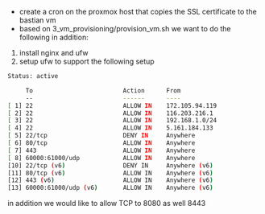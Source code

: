 - create a cron on the proxmox host that copies the SSL certificate to the bastian vm
- based on 3_vm_provisioning/provision_vm.sh we want to do the following in addition:

1. install nginx and ufw
2. setup ufw to support the following setup

```bash
Status: active

     To                         Action      From
     --                         ------      ----
[ 1] 22                         ALLOW IN    172.105.94.119            
[ 2] 22                         ALLOW IN    116.203.216.1             
[ 3] 22                         ALLOW IN    192.168.1.0/24            
[ 4] 22                         ALLOW IN    5.161.184.133             
[ 5] 22/tcp                     DENY IN     Anywhere                  
[ 6] 80/tcp                     ALLOW IN    Anywhere                  
[ 7] 443                        ALLOW IN    Anywhere                  
[ 8] 60000:61000/udp            ALLOW IN    Anywhere                  
[10] 22/tcp (v6)                DENY IN     Anywhere (v6)             
[11] 80/tcp (v6)                ALLOW IN    Anywhere (v6)             
[12] 443 (v6)                   ALLOW IN    Anywhere (v6)             
[13] 60000:61000/udp (v6)       ALLOW IN    Anywhere (v6)             
```

in addition we would like to allow TCP to 8080 as well 8443
